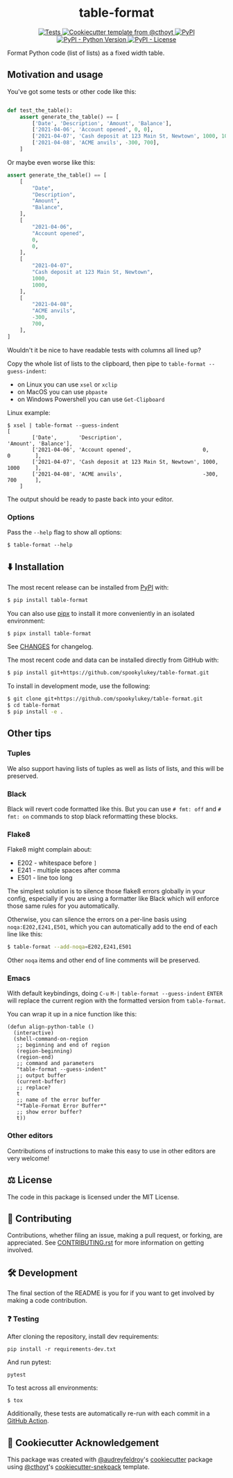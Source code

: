 <!--
<p align="center">
  <img src="docs/source/logo.png" height="150">
</p>
-->

<h1 align="center">
  table-format
</h1>

<p align="center">
    <a href="https://github.com/spookylukey/table-format/actions?query=workflow%3ATests">
        <img alt="Tests" src="https://github.com/spookylukey/table-format/workflows/Tests/badge.svg" />
    </a>
    <a href="https://github.com/cthoyt/cookiecutter-python-package">
        <img alt="Cookiecutter template from @cthoyt" src="https://img.shields.io/badge/Cookiecutter-snekpack-blue" />
    </a>
    <a href="https://pypi.org/project/table-format">
        <img alt="PyPI" src="https://img.shields.io/pypi/v/table-format" />
    </a>
    <a href="https://pypi.org/project/table-format">
        <img alt="PyPI - Python Version" src="https://img.shields.io/pypi/pyversions/table-format" />
    </a>
    <a href="https://github.com/spookylukey/table-format/blob/master/LICENSE">
        <img alt="PyPI - License" src="https://img.shields.io/pypi/l/table-format" />
    </a>
</p>

Format Python code (list of lists) as a fixed width table.

## Motivation and usage

You've got some tests or other code like this:
```python

def test_the_table():
    assert generate_the_table() == [
        ['Date', 'Description', 'Amount', 'Balance'],
        ['2021-04-06', 'Account opened', 0, 0],
        ['2021-04-07', 'Cash deposit at 123 Main St, Newtown', 1000, 1000],
        ['2021-04-08', 'ACME anvils', -300, 700],
    ]
```

Or maybe even worse like this:

```python
assert generate_the_table() == [
    [
        "Date",
        "Description",
        "Amount",
        "Balance",
    ],
    [
        "2021-04-06",
        "Account opened",
        0,
        0,
    ],
    [
        "2021-04-07",
        "Cash deposit at 123 Main St, Newtown",
        1000,
        1000,
    ],
    [
        "2021-04-08",
        "ACME anvils",
        -300,
        700,
    ],
]
```

Wouldn't it be nice to have readable tests with columns all lined up?

Copy the whole list of lists to the clipboard, then pipe to ``table-format
--guess-indent``:
* on Linux you can use `xsel` or `xclip`
* on MacOS you can use `pbpaste`
* on Windows Powershell you can use `Get-Clipboard`

Linux example:

```shell
$ xsel | table-format --guess-indent
[
        ['Date',       'Description',                          'Amount', 'Balance'],
        ['2021-04-06', 'Account opened',                       0,        0        ],
        ['2021-04-07', 'Cash deposit at 123 Main St, Newtown', 1000,     1000     ],
        ['2021-04-08', 'ACME anvils',                          -300,     700      ],
    ]
```

The output should be ready to paste back into your editor.

### Options

Pass the `--help` flag to show all options:

```shell
$ table-format --help
```

## ⬇️ Installation

The most recent release can be installed from
[PyPI](https://pypi.org/project/table-format/) with:

```bash
$ pip install table-format
```

You can also use [pipx](https://pipxproject.github.io/pipx/) to install it more
conveniently in an isolated environment:

```bash
$ pipx install table-format
```
See [CHANGES](CHANGES.md) for changelog.

The most recent code and data can be installed directly from GitHub with:

```bash
$ pip install git+https://github.com/spookylukey/table-format.git
```

To install in development mode, use the following:

```bash
$ git clone git+https://github.com/spookylukey/table-format.git
$ cd table-format
$ pip install -e .
```

## Other tips

### Tuples

We also support having lists of tuples as well as lists of lists, and this will be preserved.

### Black

Black will revert code formatted like this. But you can use `# fmt: off` and `#
fmt: on` commands to stop black reformatting these blocks.

### Flake8

Flake8 might complain about:

- E202 - whitespace before `]`
- E241 - multiple spaces after comma
- E501 - line too long


The simplest solution is to silence those flake8 errors globally in your config,
especially if you are using a formatter like Black which will enforce those same
rules for you automatically.

Otherwise, you can silence the errors on a per-line basis using
`noqa:E202,E241,E501`, which you can automatically add to the end of each line
like this:

```bash
$ table-format --add-noqa=E202,E241,E501
```

Other ``noqa`` items and other end of line comments will be preserved.

### Emacs
With default keybindings, doing `C-u` `M-|` `table-format --guess-indent` `ENTER` will
replace the current region with the formatted version from `table-format`.

You can wrap it up in a nice function like this:

```elisp
(defun align-python-table ()
  (interactive)
  (shell-command-on-region
   ;; beginning and end of region
   (region-beginning)
   (region-end)
   ;; command and parameters
   "table-format --guess-indent"
   ;; output buffer
   (current-buffer)
   ;; replace?
   t
   ;; name of the error buffer
   "*Table-Format Error Buffer*"
   ;; show error buffer?
   t))
```

### Other editors

Contributions of instructions to make this easy to use in other editors are very
welcome!

## ⚖️ License

The code in this package is licensed under the MIT License.

## 🙏 Contributing
Contributions, whether filing an issue, making a pull request, or forking, are appreciated. See
[CONTRIBUTING.rst](https://github.com/spookylukey/table-format/blob/master/CONTRIBUTING.rst) for more information on getting
involved.

## 🛠️ Development

The final section of the README is you for if you want to get involved by making
a code contribution.

### ❓ Testing

After cloning the repository, install dev requirements:

```shell
pip install -r requirements-dev.txt
```

And run pytest:
```shell
pytest
```

To test across all environments:

```shell
$ tox
```

Additionally, these tests are automatically re-run with each commit in a [GitHub
Action](https://github.com/spookylukey/table-format/actions?query=workflow%3ATests).

## 🍪 Cookiecutter Acknowledgement

This package was created with
[@audreyfeldroy](https://github.com/audreyfeldroy)'s
[cookiecutter](https://github.com/cookiecutter/cookiecutter) package using
[@cthoyt](https://github.com/cthoyt)'s
[cookiecutter-snekpack](https://github.com/cthoyt/cookiecutter-snekpack)
template.
